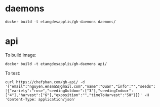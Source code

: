 # daemons

```
docker build -t etangdesapplis/gh-daemons daemons/
```

# api

To build image:
```
docker build -t etangdesapplis/gh-daemons api/
```
To test:
```
curl https://chefphan.com/gh-api/ -d '{"email":"nguyen.ensma5@gmail.com","name":"Quan","info":"","seeds":[{"variety":"rose","seedingOutdoor":["3"],"seedingIndoor":["4"],"harvest":["6"],"exposition":"","timeToHarvest":"50"}]}' -H 'Content-Type: application/json'
```